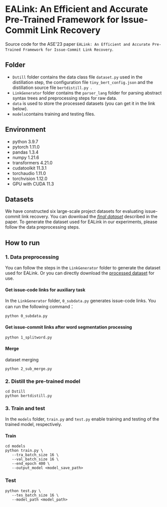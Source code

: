 # EALink: An Efficient and Accurate Pre-Trained Framework for Issue-Commit Link Recovery
Source code for the ASE'23 paper ``EALink: An Efficient and Accurate Pre-Trained Framework for Issue-Commit Link Recovery``.

## Folder
- ```Dstill``` folder contains the data class file ```dataset.py``` used in the distillation step, the configuration file ```tiny_bert_config.json``` and the distillation source file  ```bertdistill.py ```.
- ```LinkGenerator``` folder contains the ```parser_lang``` folder for parsing abstract syntax trees and preprocessing steps for raw data.
- ```data``` is used to store the processed datasets (you can get it in the link below).
- ```models```contains training and testing files.

## Environment
* python 3.9.7
* pytorch 1.11.0
* pandas 1.3.4
* numpy 1.21.6
* transformers 4.21.0
* cudatoolkit 11.3.1
* torchaudio 1.11.0
* torchvision 1.12.0
* GPU with CUDA 11.3

## Datasets
We have constructed six large-scale project datasets for evaluating issue-commit link recovery. You can download the *[final dataset](https://drive.google.com/drive/folders/1coZbAtOYGPVQQdjf2MnykMFpfLyhw1JZ)* described in the paper. To generate the dataset used for EALink in our experiments, please follow the data preprocessing steps.

## How to run
 
### 1. Data preprocessing

You can follow the steps in the `LinkGenerator` folder to generate the dataset used for EALink. Or you can directly download the [processed dataset](https://drive.google.com/drive/folders/1c-HkdL7xaKm9OYMlXYyxSVlw3ywnqhXA) for use.

#### Get issue-code links for auxiliary task
In the `LinkGenerator` folder, `0_subdata.py` generates issue-code links. You can run the following command：
```
python 0_subdata.py
```
#### Get issue-commit links after word segmentation processing
```
python 1_splitword.py
```
#### Merge
dataset merging
```
python 2_sub_merge.py
```
### 2. Distill the pre-trained model
```
cd Dstill
python bertdistill.py
```
### 3. Train and test
In the `models` folder, `train.py` and `test.py` enable training and testing of the trained model, respectively.

#### Train
```
cd models
python train.py \
   --tra_batch_size 16 \
   --val_batch_size 16 \
   --end_epoch 400 \
   --output_model <model_save_path> 
```
### Test
```
python test.py \
   --tes_batch_size 16 \
   --model_path <model_path> 
```
